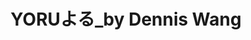 ---
title: "YORUよる_by Dennis Wang"
description: "YORUよる_by Dennis Wang"
layout: shop
keywords:
  - 美食競賽
  - 台灣美食
  - 美食精選
datePublished: "2025-06-30"
dateModified: "2025-07-05"
city: "台北市"
district: "中山區"
address: "台北市中山區八德路二段332巷16號"
phone: "0227760322"
geo: "25.04665608186481, 121.54325632048531"
google_map: "https://maps.app.goo.gl/WUZiauA7RPJ6QgkXA"
footinder: "https://footinder.com.tw/%E5%8F%B0%E5%8C%97%E5%B8%82%E4%B8%AD%E5%B1%B1%E5%8D%80/105324/"
official: "https://www.facebook.com/Yorutaipei"
award:
  - name: "500盤"
    year: "2024"
    entries:
      - dishes:
          - "Yoru限量牛舌定食"

---